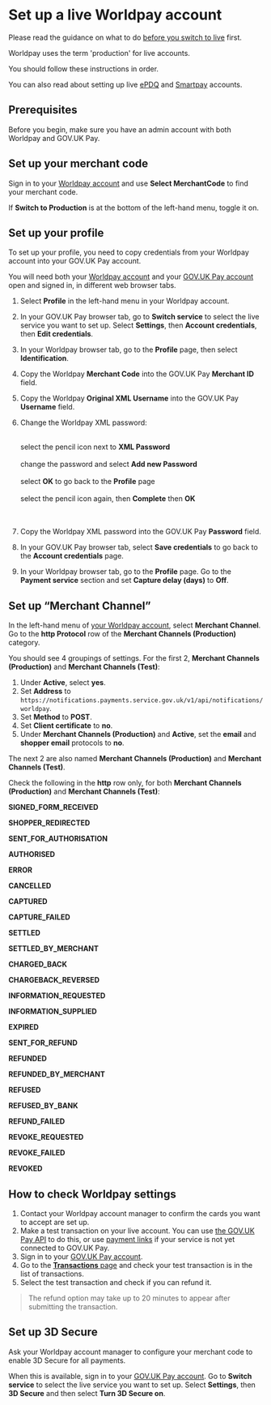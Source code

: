 # Set up a live Worldpay account

Please read the guidance on what to do [before you switch to
live](/switching_to_live/before_you_switch_to_live/#before-you-switch-to-live)
first.

Worldpay uses the term 'production' for live accounts.

You should follow these instructions in order.

You can also read about setting up live
[ePDQ](/switching_to_live/set_up_a_live_epdq_account) and
[Smartpay](/switching_to_live/set_up_a_live_smartpay_account) accounts.

## Prerequisites

Before you begin, make sure you have an admin account with both Worldpay and GOV.UK Pay.

## Set up your merchant code

Sign in to your [Worldpay
account](https://secure.worldpay.com/sso/public/auth/login.html) and use
__Select MerchantCode__ to find your merchant code.

If __Switch to Production__ is at the bottom of the left-hand menu, toggle it on.

## Set up your profile

To set up your profile, you need to copy credentials from your Worldpay account
into your GOV.UK Pay account. 

You will need both your [Worldpay
account](https://secure.worldpay.com/sso/public/auth/login.html) and your
[GOV.UK Pay account](https://selfservice.payments.service.gov.uk/login) open
and signed in, in different web browser tabs.  

1. Select __Profile__ in the left-hand menu in your Worldpay account.

1. In your GOV.UK Pay browser tab, go to __Switch
service__ to select the live service you want to set up. Select __Settings__,
then __Account credentials__, then __Edit credentials__.

1. In your Worldpay browser tab, go to the __Profile__ page, then select
__Identification__. 

1. Copy the Worldpay __Merchant Code__ into the GOV.UK Pay __Merchant ID__
   field.

1. Copy the Worldpay __Original XML Username__ into the GOV.UK Pay __Username__ field.

1. Change the Worldpay XML password:

    <br> select the pencil icon next to __XML Password__ </br>
    <br> change the password and select __Add new Password__ </br>
    <br> select __OK__ to go back to the __Profile__ page </br> 
    <br> select the pencil icon again, then __Complete__ then __OK__ </br>
    <br><br>

1. Copy the Worldpay XML password into the GOV.UK Pay __Password__ field.

1. In your GOV.UK Pay browser tab, select __Save credentials__ to go back to the
__Account credentials__ page.

1. In your Worldpay browser tab, go to the __Profile__ page. Go to the __Payment service__
section and set __Capture delay (days)__ to __Off__.

## Set up “Merchant Channel”

In the left-hand menu of [your Worldpay
account](https://secure.worldpay.com/sso/public/auth/login.html), select
__Merchant Channel__. Go to the __http Protocol__ row of the __Merchant
Channels (Production)__ category.

You should see 4 groupings of settings. For the first 2, __Merchant Channels (Production)__ and __Merchant Channels (Test)__: 

1. Under __Active__, select __yes__.
2. Set __Address__ to
   `https://notifications.payments.service.gov.uk/v1/api/notifications/worldpay`.
3. Set __Method__ to __POST__.
4. Set __Client certificate__ to __no__.
5. Under __Merchant Channels (Production)__ and __Active__, set the __email__ and __shopper
   email__ protocols to __no__.

The next 2 are also named __Merchant Channels (Production)__ and __Merchant Channels (Test)__. 

Check the following in the __http__ row only, for both __Merchant Channels
(Production)__ and __Merchant Channels (Test)__:

__SIGNED_FORM_RECEIVED__

__SHOPPER_REDIRECTED__

__SENT_FOR_AUTHORISATION__

__AUTHORISED__

__ERROR__

__CANCELLED__

__CAPTURED__

__CAPTURE_FAILED__

__SETTLED__

__SETTLED_BY_MERCHANT__

__CHARGED_BACK__

__CHARGEBACK_REVERSED__

__INFORMATION_REQUESTED__

__INFORMATION_SUPPLIED__

__EXPIRED__

__SENT_FOR_REFUND__

__REFUNDED__

__REFUNDED_BY_MERCHANT__

__REFUSED__

__REFUSED_BY_BANK__

__REFUND_FAILED__

__REVOKE_REQUESTED__

__REVOKE_FAILED__

__REVOKED__

## How to check Worldpay settings  

1. Contact your Worldpay account manager to confirm the cards you want to
   accept are set up.
2. Make a test transaction on your live account. You can use [the GOV.UK Pay
   API](/api_reference) to do this, or use [payment
   links](/payment_links) if your service is not yet connected to GOV.UK Pay. 
3. Sign in to your [GOV.UK Pay
   account](https://selfservice.payments.service.gov.uk/).
4. Go to the [__Transactions__
   page](https://selfservice.payments.service.gov.uk/transactions) and check
   your test transaction is in the list of transactions.
5. Select the test transaction and check if you can refund it.

> The refund option may take up to 20 minutes to appear after submitting the transaction.

## Set up 3D Secure

Ask your Worldpay account manager to configure your merchant code to enable 3D
Secure for all payments.

When this is available, sign in to your [GOV.UK Pay
account](https://selfservice.payments.service.gov.uk/login). Go to __Switch
service__ to select the live service you want to set up. Select __Settings__,
then __3D Secure__ and then select __Turn 3D Secure on__. 


